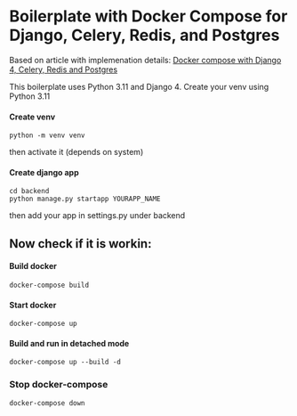 # Boilerplate with Docker Compose for Django, Celery, Redis, and Postgres

Based on article with implemenation details: [Docker compose with Django 4, Celery, Redis and Postgres](https://saasitive.com/tutorial/django-celery-redis-postgres-docker-compose/)


This boilerplate uses Python 3.11 and Django 4. Create your venv using Python 3.11
#### Create venv
```
python -m venv venv
```
then activate it (depends on system)

#### Create django app
```
cd backend
python manage.py startapp YOURAPP_NAME
```
then add your app in settings.py under backend
## Now check if it is workin:

#### Build docker

```
docker-compose build
```

#### Start docker

```
docker-compose up
```

#### Build and run in detached mode

```
docker-compose up --build -d
```

### Stop docker-compose

```
docker-compose down
```
